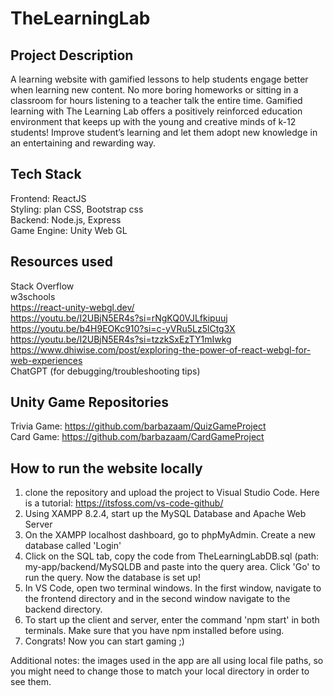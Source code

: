 # TheLearningLab

## Project Description

A learning website with gamified lessons to help students engage better when learning new content. No more boring homeworks or sitting in a classroom for hours listening to a teacher talk the entire time. Gamified learning with The Learning Lab offers a positively reinforced education environment that keeps up with the young and creative minds of k-12 students! Improve student’s learning and let them adopt new knowledge in an entertaining and rewarding way.

## Tech Stack 

Frontend: ReactJS  
Styling: plan CSS, Bootstrap css  
Backend: Node.js, Express  
Game Engine: Unity Web GL  

## Resources used 

Stack Overflow  
w3schools  
https://react-unity-webgl.dev/  
https://youtu.be/I2UBjN5ER4s?si=rNgKQ0VJLfkipuuj  
https://youtu.be/b4H9EOKc910?si=c-yVRu5Lz5lCtg3X  
https://youtu.be/I2UBjN5ER4s?si=tzzkSxEzTY1mIwkg  
https://www.dhiwise.com/post/exploring-the-power-of-react-webgl-for-web-experiences  
ChatGPT (for debugging/troubleshooting tips)  

## Unity Game Repositories

Trivia Game: https://github.com/barbazaam/QuizGameProject  
Card Game: https://github.com/barbazaam/CardGameProject  

## How to run the website locally

1. clone the repository and upload the project to Visual Studio Code. Here is a tutorial: https://itsfoss.com/vs-code-github/    
2. Using XAMPP 8.2.4, start up the MySQL Database and Apache Web Server  
3. On the XAMPP localhost dashboard, go to phpMyAdmin. Create a new database called 'Login'  
4. Click on the SQL tab, copy the code from TheLearningLabDB.sql (path: my-app/backend/MySQLDB and paste into the query area. Click 'Go' to run the query. Now the database is set up!  
5. In VS Code, open two terminal windows. In the first window, navigate to the frontend directory and in the second window navigate to the backend directory.  
6. To start up the client and server, enter the command 'npm start' in both terminals. Make sure that you have npm installed before using.  
7. Congrats! Now you can start gaming ;)  

Additional notes: the images used in the app are all using local file paths, so you might need to change those to match your local directory in order to see them.





